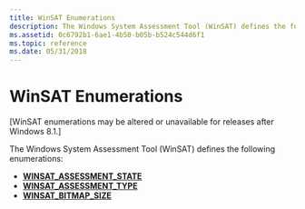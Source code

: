 ```yaml
---
title: WinSAT Enumerations
description: The Windows System Assessment Tool (WinSAT) defines the following enumerations
ms.assetid: 0c6792b1-6ae1-4b50-b05b-b524c544d6f1
ms.topic: reference
ms.date: 05/31/2018
---
```


# WinSAT Enumerations

\[WinSAT enumerations may be altered or unavailable for releases after Windows 8.1.\]

The Windows System Assessment Tool (WinSAT) defines the following enumerations:

-   [**WINSAT\_ASSESSMENT\_STATE**](/windows/win32/api/winsatcominterfacei/ne-winsatcominterfacei-winsat_assessment_state)
-   [**WINSAT\_ASSESSMENT\_TYPE**](/windows/win32/api/winsatcominterfacei/ne-winsatcominterfacei-winsat_assessment_type)
-   [**WINSAT\_BITMAP\_SIZE**](/windows/win32/api/winsatcominterfacei/ne-winsatcominterfacei-winsat_bitmap_size)

 

 




